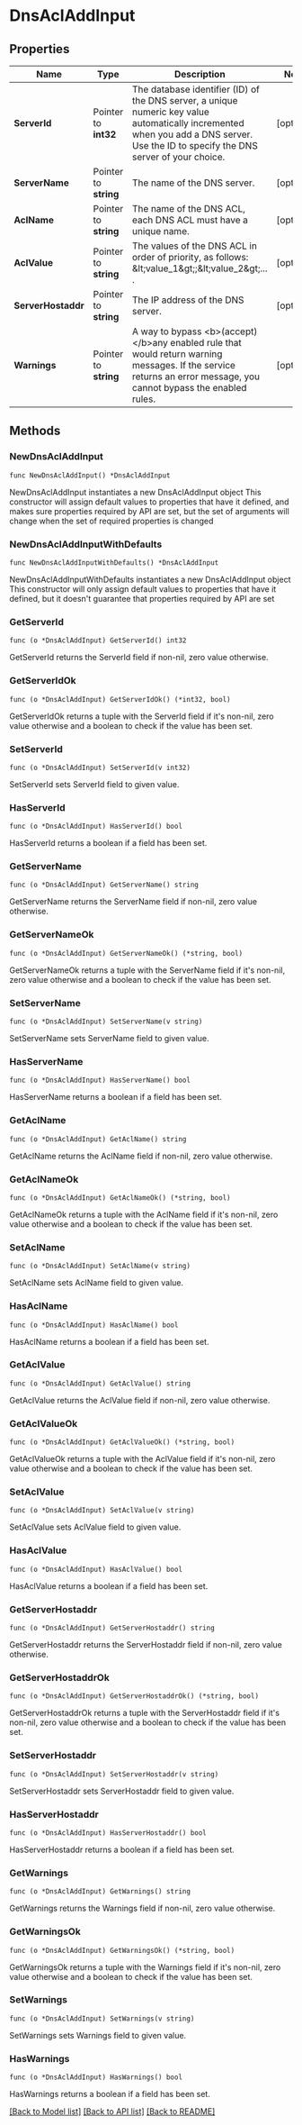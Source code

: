 # DnsAclAddInput

## Properties

Name | Type | Description | Notes
------------ | ------------- | ------------- | -------------
**ServerId** | Pointer to **int32** | The database identifier (ID) of the DNS server, a unique numeric key value automatically incremented when you add a DNS server. Use the ID to specify the DNS server of your choice. | [optional] 
**ServerName** | Pointer to **string** | The name of the DNS server. | [optional] 
**AclName** | Pointer to **string** | The name of the DNS ACL, each DNS ACL must have a unique name. | [optional] 
**AclValue** | Pointer to **string** | The values of the DNS ACL in order of priority, as follows: &amp;lt;value_1&amp;gt;;&amp;lt;value_2&amp;gt;... . | [optional] 
**ServerHostaddr** | Pointer to **string** | The IP address of the DNS server. | [optional] 
**Warnings** | Pointer to **string** | A way to bypass &lt;b&gt;(accept) &lt;/b&gt;any enabled rule that would return warning messages. If the service returns an error message, you cannot bypass the enabled rules. | [optional] 

## Methods

### NewDnsAclAddInput

`func NewDnsAclAddInput() *DnsAclAddInput`

NewDnsAclAddInput instantiates a new DnsAclAddInput object
This constructor will assign default values to properties that have it defined,
and makes sure properties required by API are set, but the set of arguments
will change when the set of required properties is changed

### NewDnsAclAddInputWithDefaults

`func NewDnsAclAddInputWithDefaults() *DnsAclAddInput`

NewDnsAclAddInputWithDefaults instantiates a new DnsAclAddInput object
This constructor will only assign default values to properties that have it defined,
but it doesn't guarantee that properties required by API are set

### GetServerId

`func (o *DnsAclAddInput) GetServerId() int32`

GetServerId returns the ServerId field if non-nil, zero value otherwise.

### GetServerIdOk

`func (o *DnsAclAddInput) GetServerIdOk() (*int32, bool)`

GetServerIdOk returns a tuple with the ServerId field if it's non-nil, zero value otherwise
and a boolean to check if the value has been set.

### SetServerId

`func (o *DnsAclAddInput) SetServerId(v int32)`

SetServerId sets ServerId field to given value.

### HasServerId

`func (o *DnsAclAddInput) HasServerId() bool`

HasServerId returns a boolean if a field has been set.

### GetServerName

`func (o *DnsAclAddInput) GetServerName() string`

GetServerName returns the ServerName field if non-nil, zero value otherwise.

### GetServerNameOk

`func (o *DnsAclAddInput) GetServerNameOk() (*string, bool)`

GetServerNameOk returns a tuple with the ServerName field if it's non-nil, zero value otherwise
and a boolean to check if the value has been set.

### SetServerName

`func (o *DnsAclAddInput) SetServerName(v string)`

SetServerName sets ServerName field to given value.

### HasServerName

`func (o *DnsAclAddInput) HasServerName() bool`

HasServerName returns a boolean if a field has been set.

### GetAclName

`func (o *DnsAclAddInput) GetAclName() string`

GetAclName returns the AclName field if non-nil, zero value otherwise.

### GetAclNameOk

`func (o *DnsAclAddInput) GetAclNameOk() (*string, bool)`

GetAclNameOk returns a tuple with the AclName field if it's non-nil, zero value otherwise
and a boolean to check if the value has been set.

### SetAclName

`func (o *DnsAclAddInput) SetAclName(v string)`

SetAclName sets AclName field to given value.

### HasAclName

`func (o *DnsAclAddInput) HasAclName() bool`

HasAclName returns a boolean if a field has been set.

### GetAclValue

`func (o *DnsAclAddInput) GetAclValue() string`

GetAclValue returns the AclValue field if non-nil, zero value otherwise.

### GetAclValueOk

`func (o *DnsAclAddInput) GetAclValueOk() (*string, bool)`

GetAclValueOk returns a tuple with the AclValue field if it's non-nil, zero value otherwise
and a boolean to check if the value has been set.

### SetAclValue

`func (o *DnsAclAddInput) SetAclValue(v string)`

SetAclValue sets AclValue field to given value.

### HasAclValue

`func (o *DnsAclAddInput) HasAclValue() bool`

HasAclValue returns a boolean if a field has been set.

### GetServerHostaddr

`func (o *DnsAclAddInput) GetServerHostaddr() string`

GetServerHostaddr returns the ServerHostaddr field if non-nil, zero value otherwise.

### GetServerHostaddrOk

`func (o *DnsAclAddInput) GetServerHostaddrOk() (*string, bool)`

GetServerHostaddrOk returns a tuple with the ServerHostaddr field if it's non-nil, zero value otherwise
and a boolean to check if the value has been set.

### SetServerHostaddr

`func (o *DnsAclAddInput) SetServerHostaddr(v string)`

SetServerHostaddr sets ServerHostaddr field to given value.

### HasServerHostaddr

`func (o *DnsAclAddInput) HasServerHostaddr() bool`

HasServerHostaddr returns a boolean if a field has been set.

### GetWarnings

`func (o *DnsAclAddInput) GetWarnings() string`

GetWarnings returns the Warnings field if non-nil, zero value otherwise.

### GetWarningsOk

`func (o *DnsAclAddInput) GetWarningsOk() (*string, bool)`

GetWarningsOk returns a tuple with the Warnings field if it's non-nil, zero value otherwise
and a boolean to check if the value has been set.

### SetWarnings

`func (o *DnsAclAddInput) SetWarnings(v string)`

SetWarnings sets Warnings field to given value.

### HasWarnings

`func (o *DnsAclAddInput) HasWarnings() bool`

HasWarnings returns a boolean if a field has been set.


[[Back to Model list]](../README.md#documentation-for-models) [[Back to API list]](../README.md#documentation-for-api-endpoints) [[Back to README]](../README.md)


